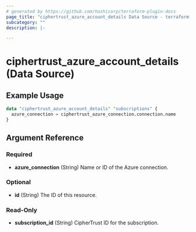 ```yaml
---
# generated by https://github.com/hashicorp/terraform-plugin-docs
page_title: "ciphertrust_azure_account_details Data Source - terraform-provider-ciphertrust"
subcategory: ""
description: |-

---
```


# ciphertrust_azure_account_details (Data Source)



## Example Usage

```terraform
data "ciphertrust_azure_account_details" "subscriptions" {
  azure_connection = ciphertrust_azure_connection.connection.name
}
```

<!-- schema generated by tfplugindocs -->
## Argument Reference

### Required

- **azure_connection** (String) Name or ID of the Azure connection.

### Optional

- **id** (String) The ID of this resource.

### Read-Only

- **subscription_id** (String) CipherTrust ID for the subscription.


